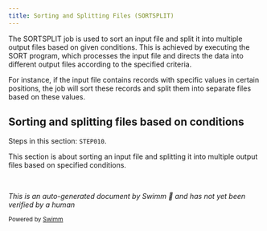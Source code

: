 ```yaml
---
title: Sorting and Splitting Files (SORTSPLIT)
---
```

The SORTSPLIT job is used to sort an input file and split it into multiple output files based on given conditions. This is achieved by executing the SORT program, which processes the input file and directs the data into different output files according to the specified criteria.

For instance, if the input file contains records with specific values in certain positions, the job will sort these records and split them into separate files based on these values.

## Sorting and splitting files based on conditions

Steps in this section: `STEP010`.

This section is about sorting an input file and splitting it into multiple output files based on specified conditions.

&nbsp;

*This is an auto-generated document by Swimm 🌊 and has not yet been verified by a human*

<SwmMeta version="3.0.0" repo-id="Z2l0aHViJTNBJTNBbXlNYWluZnJhbWUlM0ElM0FTd2ltbS1EZW1v" repo-name="myMainframe"><sup>Powered by [Swimm](/)</sup></SwmMeta>
